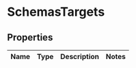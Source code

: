# SchemasTargets

## Properties
Name | Type | Description | Notes
------------ | ------------- | ------------- | -------------
